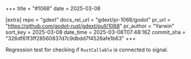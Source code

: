 +++
title = "#1068"
date = 2025-03-08

[extra]
repo = "gdext"
docs_rel_url = "gdext/pr-1068/godot"
pr_url = "https://github.com/godot-rust/gdext/pull/1068"
pr_author = "Yarwin"
sort_key = 2025-03-08
date_time = 2025-03-08T07:48:16Z
commit_sha = "326df61f3ff28560837d7c9dbdd7f4526afe1b63"
+++

Regression test for checking if `RustCallable` is connected to signal.
